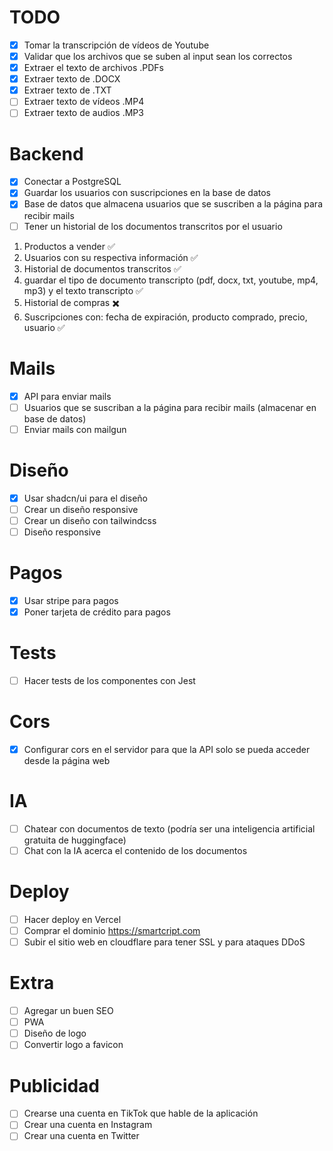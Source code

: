 # TODO

- [x] Tomar la transcripción de vídeos de Youtube
- [x] Validar que los archivos que se suben al input sean los correctos
- [x] Extraer el texto de archivos .PDFs
- [x] Extraer texto de .DOCX
- [x] Extraer texto de .TXT
- [ ] Extraer texto de vídeos .MP4
- [ ] Extraer texto de audios .MP3

# Backend

- [x] Conectar a PostgreSQL
- [x] Guardar los usuarios con suscripciones en la base de datos
- [x] Base de datos que almacena usuarios que se suscriben a la página para recibir mails
- [ ] Tener un historial de los documentos transcritos por el usuario

1. Productos a vender ✅
2. Usuarios con su respectiva información ✅
3. Historial de documentos transcritos ✅
4. guardar el tipo de documento transcripto (pdf, docx, txt, youtube, mp4, mp3) y el texto transcripto ✅
5. Historial de compras ✖️
6. Suscripciones con: fecha de expiración, producto comprado, precio, usuario ✅

# Mails

- [x] API para enviar mails
- [ ] Usuarios que se suscriban a la página para recibir mails (almacenar en base de datos)
- [ ] Enviar mails con mailgun

# Diseño

- [x] Usar shadcn/ui para el diseño
- [ ] Crear un diseño responsive
- [ ] Crear un diseño con tailwindcss
- [ ] Diseño responsive

# Pagos

- [x] Usar stripe para pagos
- [x] Poner tarjeta de crédito para pagos

# Tests

- [ ] Hacer tests de los componentes con Jest

# Cors

- [x] Configurar cors en el servidor para que la API solo se pueda acceder desde la página web

# IA

<!-- Tomar en cuenta que el input de chatgpt solo acepta como máximo 30,000 carácteres -->

- [ ] Chatear con documentos de texto (podría ser una inteligencia artificial gratuita de huggingface)
- [ ] Chat con la IA acerca el contenido de los documentos

# Deploy

- [ ] Hacer deploy en Vercel
- [ ] Comprar el dominio https://smartcript.com
- [ ] Subir el sitio web en cloudflare para tener SSL y para ataques DDoS

# Extra

- [ ] Agregar un buen SEO
- [ ] PWA
- [ ] Diseño de logo
- [ ] Convertir logo a favicon

# Publicidad

- [ ] Crearse una cuenta en TikTok que hable de la aplicación
- [ ] Crear una cuenta en Instagram
- [ ] Crear una cuenta en Twitter
